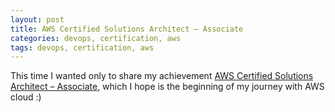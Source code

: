 ```yaml
---
layout: post
title: AWS Certified Solutions Architect – Associate
categories: devops, certification, aws
tags: devops, certification, aws
---
```


This time I wanted only to share my achievement [AWS Certified Solutions Architect – Associate](https://www.credly.com/badges/36e915a2-3f02-4a0c-82d1-83baaa07742b/public_url), which I hope is the beginning of my journey with AWS cloud :)